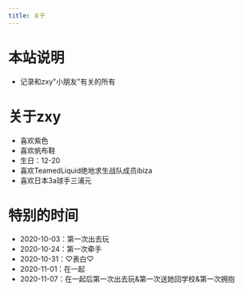 ```yaml
---
title: 关于
---
```


# 本站说明
- 记录和zxy"小朋友"有关的所有

# 关于zxy
- 喜欢紫色
- 喜欢帆布鞋
- 生日：12-20
- 喜欢TeamedLiquid绝地求生战队成员ibiza
- 喜欢日本3a球手三浦元

# 特别的时间
- 2020-10-03：第一次出去玩
- 2020-10-24：第一次牵手
- 2020-10-31：♡表白♡
- 2020-11-01：在一起
- 2020-11-07：在一起后第一次出去玩&第一次送她回学校&第一次拥抱